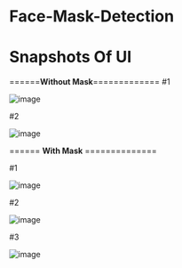 # Face-Mask-Detection

# Snapshots Of UI
======**Without Mask**=============
#1

![image](https://user-images.githubusercontent.com/41635465/140611523-6d243cba-34f9-44a3-837d-da88e5f5e59a.png)


#2

![image](https://user-images.githubusercontent.com/41635465/140611544-3cf46cd8-fac6-435f-9123-ff583fd32c35.png)


====== **With Mask** ==============


#1



![image](https://user-images.githubusercontent.com/41635465/140611745-dcc9b01c-030d-4134-b7b2-22f564055a19.png)

#2


![image](https://user-images.githubusercontent.com/41635465/140611758-cc99953c-9bbc-450f-b3b4-e24d0ad31042.png)

#3



![image](https://user-images.githubusercontent.com/41635465/140611767-508a29c7-62c3-4b9b-955e-e0f0fe100f89.png)
